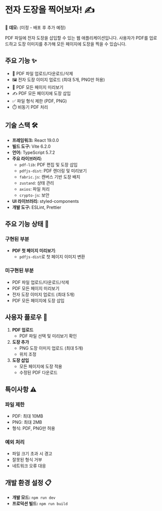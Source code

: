 # 전자 도장을 찍어보자! ✍️

🔗 **데모:** (미정 - 배포 후 추가 예정)

PDF 파일에 전자 도장을 삽입할 수 있는 웹 애플리케이션입니다. 사용자가 PDF를 업로드하고 도장 이미지를 추가해 모든 페이지에 도장을 찍을 수 있습니다.

## 주요 기능 ✨

- 📄 PDF 파일 업로드/다운로드/삭제
- 🖼️ 전자 도장 이미지 업로드 (최대 5개, PNG만 허용)
- 👀 PDF 모든 페이지 미리보기
- ✍️ PDF 모든 페이지에 도장 삽입
- ✅ 파일 형식 제한 (PDF, PNG)
- ⏱️ 비동기 PDF 처리

## 기술 스택 🛠️

- **프레임워크:** React 19.0.0
- **빌드 도구:** Vite 6.2.0
- **언어:** TypeScript 5.7.2
- **주요 라이브러리:**
    - `pdf-lib`: PDF 편집 및 도장 삽입
    - `pdfjs-dist`: PDF 렌더링 및 미리보기
    - `fabric.js`: 캔버스 기반 도장 배치
    - `zustand`: 상태 관리
    - `axios`: 파일 처리
    - `crypto-js`: 보안
- **UI 라이브러리:** styled-components 
- **개발 도구:** ESLint, Prettier

## 주요 기능 상태 🎯

### 구현된 부분
- **PDF 첫 페이지 미리보기**:
    - `pdfjs-dist`로 첫 페이지 이미지 변환

### 미구현된 부분
- PDF 파일 업로드/다운로드/삭제
- PDF 모든 페이지 미리보기
- 전자 도장 이미지 업로드 (최대 5개)
- PDF 모든 페이지에 도장 삽입

## 사용자 플로우 🔄

1. **PDF 업로드**
    - PDF 파일 선택 및 미리보기 확인
2. **도장 추가**
    - PNG 도장 이미지 업로드 (최대 5개)
    - 위치 조정
3. **도장 삽입**
    - 모든 페이지에 도장 적용
    - 수정된 PDF 다운로드

## 특이사항 ⚠️

### 파일 제한
- PDF: 최대 10MB
- PNG: 최대 2MB
- 형식: PDF, PNG만 허용

### 예외 처리
- 파일 크기 초과 시 경고
- 잘못된 형식 거부
- 네트워크 오류 대응

## 개발 환경 설정 📋

- **개발 모드:** `npm run dev`
- **프로덕션 빌드:** `npm run build`
